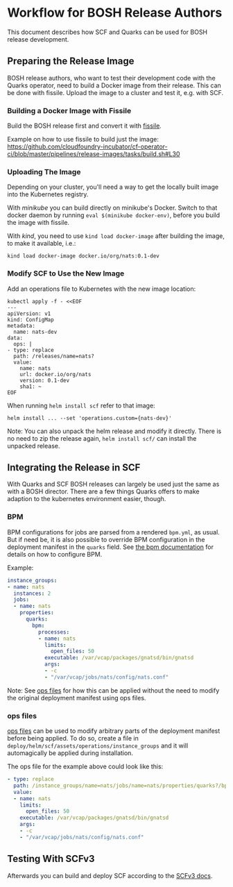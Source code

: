 # Workflow for BOSH Release Authors

This document describes how SCF and Quarks can be used for BOSH release development.

## Preparing the Release Image

BOSH release authors, who want to test their development code with the Quarks operator, need to build a Docker image from their release.
This can be done with fissile.
Upload the image to a cluster and test it, e.g. with SCF.

### Building a Docker Image with Fissile

Build the BOSH release first and convert it with [fissile](https://github.com/cloudfoundry-incubator/fissile).

Example on how to use fissile to build just the image:
https://github.com/cloudfoundry-incubator/cf-operator-ci/blob/master/pipelines/release-images/tasks/build.sh#L30

### Uploading The Image

Depending on your cluster, you'll need a way to get the locally built image into the Kubernetes registry.

With *minikube* you can build directly on minikube's Docker. Switch to that docker daemon by running `eval $(minikube docker-env)`, before you build the image with fissile.

With *kind*, you need to use `kind load docker-image` after building the image, to make it available, i.e.:

```
kind load docker-image docker.io/org/nats:0.1-dev
```

### Modify SCF to Use the New Image

Add an operations file to Kubernetes with the new image location:

```
kubectl apply -f - <<EOF
---
apiVersion: v1
kind: ConfigMap
metadata:
  name: nats-dev
data:
  ops: |
- type: replace
  path: /releases/name=nats?
  value:
    name: nats
    url: docker.io/org/nats
    version: 0.1-dev
    sha1: ~
EOF
```

When running `helm install scf` refer to that image:

```
helm install ... --set 'operations.custom={nats-dev}'
```

Note: You can also unpack the helm release and modify it directly. There is no need to zip the release again, `helm install scf/` can install the unpacked release.

## Integrating the Release in SCF

With Quarks and SCF BOSH releases can largely be used just the same as with a BOSH director. There are a few things Quarks offers to make adaption to the kubernetes environment easier, though.

### BPM

BPM configurations for jobs are parsed from a rendered `bpm.yml`, as usual. But if need be, it is also possible to override BPM configuration in the deployment manifest in the `quarks` field. See [the bpm documentation](https://bosh.io/docs/bpm/config/) for details on how to configure BPM.

Example:

```yaml
instance_groups:
- name: nats
  instances: 2
  jobs:
  - name: nats
    properties:
      quarks:
        bpm:
          processes:
          - name: nats
            limits:
              open_files: 50
            executable: /var/vcap/packages/gnatsd/bin/gnatsd
            args:
            - -c
            - "/var/vcap/jobs/nats/config/nats.conf"
```

Note: See [ops files](#ops-files) for how this can be applied without the need to modify the original deployment manifest using ops files.

### ops files

[ops files](https://bosh.io/docs/cli-ops-files/) can be used to modify arbitrary parts of the deployment manifest before being applied. To do so, create a file in `deploy/helm/scf/assets/operations/instance_groups` and it will automagically be applied during installation.

The ops file for the example above could look like this:

```yaml
- type: replace
  path: /instance_groups/name=nats/jobs/name=nats/properties/quarks?/bpm/processes
  value:
  - name: nats
    limits:
      open_files: 50
    executable: /var/vcap/packages/gnatsd/bin/gnatsd
    args:
    - -c
    - "/var/vcap/jobs/nats/config/nats.conf"

```


## Testing With SCFv3

Afterwards you can build and deploy SCF according to the [SCFv3 docs](https://github.com/SUSE/scf/blob/v3-develop/dev/scf/docs/installing.md).
